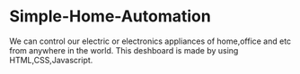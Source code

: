 # Simple-Home-Automation
We can control our electric or electronics appliances of home,office and etc from anywhere in the world. This deshboard is made by using HTML,CSS,Javascript.
